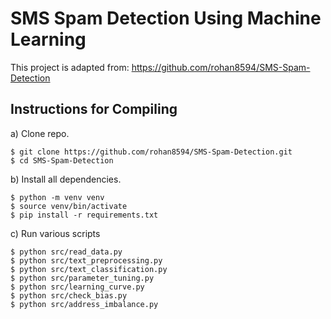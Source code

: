 # SMS Spam Detection Using Machine Learning

This project is adapted from: https://github.com/rohan8594/SMS-Spam-Detection

## Instructions for Compiling

a) Clone repo.

```
$ git clone https://github.com/rohan8594/SMS-Spam-Detection.git
$ cd SMS-Spam-Detection
```

b) Install all dependencies.

```
$ python -m venv venv
$ source venv/bin/activate
$ pip install -r requirements.txt
```

c) Run various scripts

```
$ python src/read_data.py
$ python src/text_preprocessing.py
$ python src/text_classification.py
$ python src/parameter_tuning.py
$ python src/learning_curve.py
$ python src/check_bias.py
$ python src/address_imbalance.py
```
